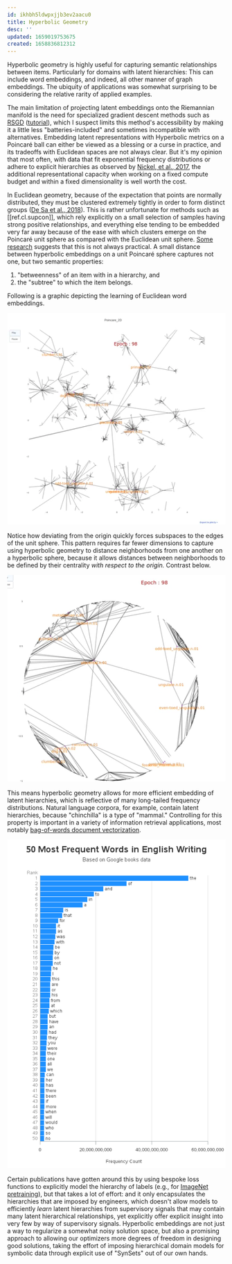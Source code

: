 ```yaml
---
id: ikhbh5ldwpxjjb3ev2aacu0
title: Hyperbolic Geometry
desc: ''
updated: 1659019753675
created: 1658836812312
---
```

Hyperbolic geometry is highly useful for capturing semantic relationships between items. Particularly for domains with latent hierarchies: This can include word embeddings, and indeed, all other manner of graph embeddings. The ubiquity of applications was somewhat surprising to be considering the relative rarity of applied examples.

The main limitation of projecting latent embeddings onto the Riemannian manifold is the need for specialized gradient descent methods such as [RSGD] ([tutorial]), which I suspect limits this method's accessibility by making it a little less "batteries-included" and sometimes incompatible with alternatives. Embedding latent representations with Hyperbolic metrics on a Poincaré ball can either be viewed as a blessing or a curse in practice, and its tradeoffs with Euclidean spaces are not always clear. But it's my opinion that most often, with data that fit exponential frequency distributions or adhere to explicit hierarchies as observed by [Nickel, et al., 2017][word-embeddings], the additional representational capacity when working on a fixed compute budget and within a fixed dimensionality is well worth the cost.

In Euclidean geometry, because of the expectation that points are normally distributed, they must be clustered extremely tightly in order to form distinct groups ([De Sa et al., 2018][tradeoffs]). This is rather unfortunate for methods such as [[ref.cl.supcon]], which rely explicitly on a small selection of samples having strong positive relationships, and everything else tending to be embedded very far away because of the ease with which clusters emerge on the Poincaré unit sphere as compared with the Euclidean unit sphere. [Some research][image-embeddings] suggests that this is not always practical. A small distance between hyperbolic embeddings on a unit Poincaré sphere captures not one, but two semantic properties: 
1. "betweenness" of an item with in a hierarchy, and
2. the "subtree" to which the item belongs.

Following is a graphic depicting the learning of Euclidean word embeddings.

![Euclidean word embeddings](/assets/images/euclidean.webp)

Notice how deviating from the origin quickly forces subspaces to the edges of the unit sphere. This pattern requires far fewer dimensions to capture using hyperbolic geometry to distance neighborhoods from one another on a hyperbolic sphere, because it allows distances between neighborhoods to be defined by their centrality _with respect to the origin._ Contrast below.

![Hyperbolic word embeddings](/assets/images/hyperbolic.webp)

This means hyperbolic geometry allows for more efficient embedding of latent hierarchies, which is reflective of many long-tailed frequency distributions. Natural language corpora, for example, contain latent hierarchies, because "chinchilla" is a type of "mammal." Controlling for this property is important in a variety of information retrieval applications, most notably [bag-of-words document vectorization][tfidf].

![English word frequencies](/assets/images/word_frequency.png)

Certain publications have gotten around this by using bespoke loss functions to explicitly model the hierarchy of labels (e.g., for [ImageNet pretraining][pretraining]), but that takes a lot of effort: and it only encapsulates the hierarchies that are imposed by engineers, which doesn't allow models to efficiently _learn_ latent hierarchies from supervisory signals that may contain many latent hierarchical relationships, yet explicitly offer explicit insight into very few by way of supervisory signals. Hyperbolic embeddings are not just a way to regularize a somewhat noisy solution space, but also a promising approach to allowing our optimizers more degrees of freedom in designing good solutions, taking the effort of imposing hierarchical domain models for symbolic data through explicit use of "SynSets" out of our own hands.

[rsgd]: https://arxiv.org/abs/1806.03417
[tutorial]: https://lars76.github.io/2020/07/23/rsgd-in-pytorch.html
[tradeoffs]: https://arxiv.org/abs/1804.03329
[pretraining]: https://arxiv.org/abs/2104.10972
[word-embeddings]: https://arxiv.org/abs/1705.08039
[image-embeddings]: https://arxiv.org/abs/1904.02239v2
[tfidf]: https://tfidf.com

